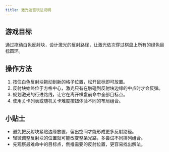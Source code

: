 ```yaml
---
title: 激光迷宫玩法说明
---
```


## 游戏目标

通过拖动白色反射块，设计激光的反射路径，让激光依次穿过棋盘上所有的绿色目标圆环。

## 操作方法

1. 按住白色反射块拖动到新的格子位置，松开鼠标即可放置。
2. 反射块始终位于方格中心，激光只有在触碰到反射块边缘的中点时才会反弹。
3. 规划激光的行进路线，让它在离开棋盘前命中全部目标点。
4. 使用关卡列表或随机关卡难度按钮体验不同的布局组合。

## 小贴士

- 避免把反射块紧贴边缘放置，留出空间才能形成更多反射路径。
- 轻微调整反射块的位置就可能改变整条光路，多尝试不同排列组合。
- 先观察最难命中的目标点，倒推需要的反射位置，更容易找出解法。
